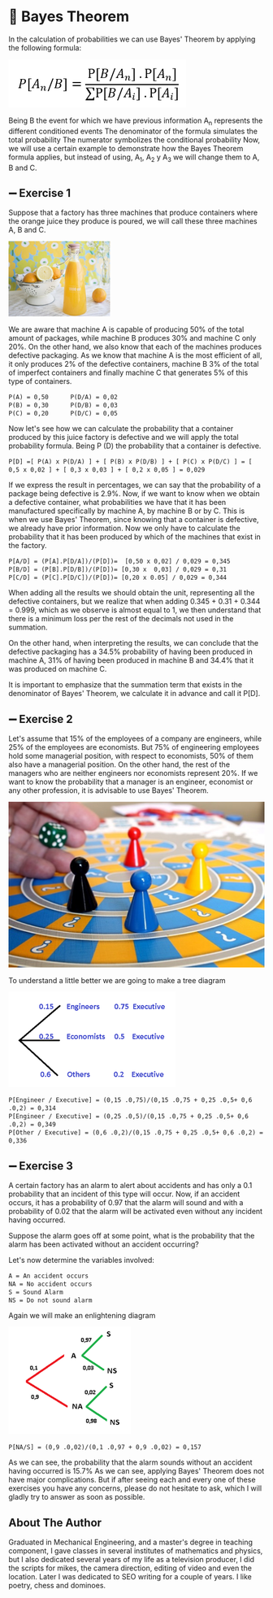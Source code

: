 # 🥠 Bayes Theorem

In the calculation of probabilities we can use Bayes' Theorem by applying the
following formula:

![formula](_static/images/bayes/formula.png)

Being B the event for which we have previous information A<sub>n</sub>
represents the different conditioned events The denominator of the formula
simulates the total probability The numerator symbolizes the conditional
probability Now, we will use a certain example to demonstrate how the Bayes
Theorem formula applies, but instead of using, A<sub>1</sub>, A<sub>2</sub> y
A<sub>3</sub> we will change them to A, B and C.

## ➖ Exercise 1

Suppose that a factory has three machines that produce containers where the
orange juice they produce is poured, we will call these three machines A, B and
C.

![photo](_static/images/bayes/photo.png)

We are aware that machine A is capable of producing 50% of the total amount of
packages, while machine B produces 30% and machine C only 20%. On the other
hand, we also know that each of the machines produces defective packaging. As we
know that machine A is the most efficient of all, it only produces 2% of the
defective containers, machine B 3% of the total of imperfect containers and
finally machine C that generates 5% of this type of containers.

```
P(A) = 0,50      P(D/A) = 0,02
P(B) = 0,30      P(D/B) = 0,03
P(C) = 0,20      P(D/C) = 0,05
```

Now let's see how we can calculate the probability that a container produced by
this juice factory is defective and we will apply the total probability formula.
Being P (D) the probability that a container is defective.

```
P[D] =[ P(A) x P(D/A) ] + [ P(B) x P(D/B) ] + [ P(C) x P(D/C) ] = [ 0,5 x 0,02 ] + [ 0,3 x 0,03 ] + [ 0,2 x 0,05 ] = 0,029
```

If we express the result in percentages, we can say that the probability of a
package being defective is 2.9%. Now, if we want to know when we obtain a
defective container, what probabilities we have that it has been manufactured
specifically by machine A, by machine B or by C. This is when we use Bayes'
Theorem, since knowing that a container is defective, we already have prior
information. Now we only have to calculate the probability that it has been
produced by which of the machines that exist in the factory.

```
P[A/D] = (P[A].P[D/A])/(P[D])=  [0,50 x 0,02] / 0,029 = 0,345
P[B/D] = (P[B].P[D/B])/(P[D])= [0,30 x  0,03] / 0,029 = 0,31
P[C/D] = (P[C].P[D/C])/(P[D])= [0,20 x 0.05] / 0,029 = 0,344
```

When adding all the results we should obtain the unit, representing all the
defective containers, but we realize that when adding 0.345 + 0.31 + 0.344 =
0.999, which as we observe is almost equal to 1, we then understand that there
is a minimum loss per the rest of the decimals not used in the summation.

On the other hand, when interpreting the results, we can conclude that the
defective packaging has a 34.5% probability of having been produced in machine
A, 31% of having been produced in machine B and 34.4% that it was produced on
machine C.

It is important to emphasize that the summation term that exists in the
denominator of Bayes' Theorem, we calculate it in advance and call it P[D].

## ➖ Exercise 2

Let's assume that 15% of the employees of a company are engineers, while 25% of
the employees are economists. But 75% of engineering employees hold some
managerial position, with respect to economists, 50% of them also have a
managerial position. On the other hand, the rest of the managers who are neither
engineers nor economists represent 20%. If we want to know the probability that
a manager is an engineer, economist or any other profession, it is advisable to
use Bayes' Theorem.

![photo2](_static/images/bayes/photo2.png)

To understand a little better we are going to make a tree diagram

![photo3](_static/images/bayes/photo3.png)

```
P[Engineer / Executive] = (0,15 .0,75)/(0,15 .0,75 + 0,25 .0,5+ 0,6 .0,2) = 0,314
P[Engineer / Executive] = (0,25 .0,5)/(0,15 .0,75 + 0,25 .0,5+ 0,6 .0,2) = 0,349
P[Other / Executive] = (0,6 .0,2)/(0,15 .0,75 + 0,25 .0,5+ 0,6 .0,2) = 0,336
```

## ➖ Exercise 3

A certain factory has an alarm to alert about accidents and has only a 0.1
probability that an incident of this type will occur. Now, if an accident
occurs, it has a probability of 0.97 that the alarm will sound and with a
probability of 0.02 that the alarm will be activated even without any incident
having occurred.

Suppose the alarm goes off at some point, what is the probability that the alarm
has been activated without an accident occurring?

Let's now determine the variables involved:

```
A = An accident occurs
NA = No accident occurs
S = Sound Alarm
NS = Do not sound alarm
```

Again we will make an enlightening diagram

![photo4](_static/images/bayes/photo4.png)

```
P[NA/S] = (0,9 .0,02)/(0,1 .0,97 + 0,9 .0,02) = 0,157
```

As we can see, the probability that the alarm sounds without an accident having
occurred is 15.7% As we can see, applying Bayes' Theorem does not have major
complications. But if after seeing each and every one of these exercises you
have any concerns, please do not hesitate to ask, which I will gladly try to
answer as soon as possible.

## About The Author

Graduated in Mechanical Engineering, and a master's degree in teaching
component, I gave classes in several institutes of mathematics and physics, but
I also dedicated several years of my life as a television producer, I did the
scripts for mikes, the camera direction, editing of video and even the location.
Later I was dedicated to SEO writing for a couple of years. I like poetry, chess
and dominoes.
